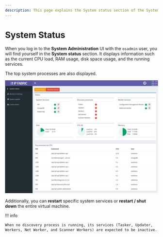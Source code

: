 ```yaml
---
description: This page explains the System status section of the System Administration UI.
---
```


# System Status

When you log in to the **System Administration** UI with the `osadmin` user, you
will find yourself in the **System status** section. It displays information
such as the current CPU load, RAM usage, disk space usage, and the running
services.

The top system processes are also displayed.

![System status](system_status.png)

Additionally, you can **restart** specific system services or **restart / shut
down** the entire virtual machine.

!!! info

    When no discovery process is running, its services (Tasker, Updater,
    Workers, Net Worker, and Scanner Workers) are expected to be inactive.
